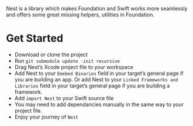 Nest is a library which makes Foundation and Swift works more seamlessly and offers some great missing helpers, utilities in Foundation.



# Get Started

- Download or clone the project
- Run `git submodule update -init recursive`
- Drag Nest’s Xcode project file to your workspace
- Add Nest to your `Emebed Binaries` field in your target’s general page if you are building an app. Or add Nest to your `Linked Frameworks and Libraries` field in your target’s general page if you are building a framework.
- Add `import Nest` to your Swift source file
- You may need to add dependancies manually in the same way to your project file.
- Enjoy your journey of `Nest`
